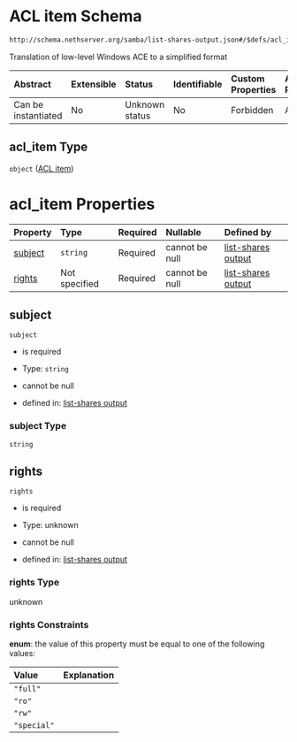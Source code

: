 # ACL item Schema

```txt
http://schema.nethserver.org/samba/list-shares-output.json#/$defs/acl_item
```

Translation of low-level Windows ACE to a simplified format

| Abstract            | Extensible | Status         | Identifiable | Custom Properties | Additional Properties | Access Restrictions | Defined In                                                                        |
| :------------------ | :--------- | :------------- | :----------- | :---------------- | :-------------------- | :------------------ | :-------------------------------------------------------------------------------- |
| Can be instantiated | No         | Unknown status | No           | Forbidden         | Allowed               | none                | [list-shares-output.json\*](samba/list-shares-output.json "open original schema") |

## acl\_item Type

`object` ([ACL item](list-shares-output-defs-acl-item.md))

# acl\_item Properties

| Property            | Type          | Required | Nullable       | Defined by                                                                                                                                                                   |
| :------------------ | :------------ | :------- | :------------- | :--------------------------------------------------------------------------------------------------------------------------------------------------------------------------- |
| [subject](#subject) | `string`      | Required | cannot be null | [list-shares output](list-shares-output-defs-acl-item-properties-subject.md "http://schema.nethserver.org/samba/list-shares-output.json#/$defs/acl_item/properties/subject") |
| [rights](#rights)   | Not specified | Required | cannot be null | [list-shares output](list-shares-output-defs-acl-item-properties-rights.md "http://schema.nethserver.org/samba/list-shares-output.json#/$defs/acl_item/properties/rights")   |

## subject



`subject`

*   is required

*   Type: `string`

*   cannot be null

*   defined in: [list-shares output](list-shares-output-defs-acl-item-properties-subject.md "http://schema.nethserver.org/samba/list-shares-output.json#/$defs/acl_item/properties/subject")

### subject Type

`string`

## rights



`rights`

*   is required

*   Type: unknown

*   cannot be null

*   defined in: [list-shares output](list-shares-output-defs-acl-item-properties-rights.md "http://schema.nethserver.org/samba/list-shares-output.json#/$defs/acl_item/properties/rights")

### rights Type

unknown

### rights Constraints

**enum**: the value of this property must be equal to one of the following values:

| Value       | Explanation |
| :---------- | :---------- |
| `"full"`    |             |
| `"ro"`      |             |
| `"rw"`      |             |
| `"special"` |             |
